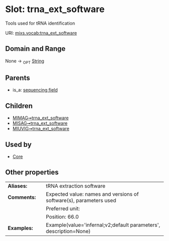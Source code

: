 
# Slot: trna_ext_software


Tools used for tRNA identification

URI: [mixs.vocab:trna_ext_software](https://w3id.org/mixs/vocab/trna_ext_software)


## Domain and Range

None ->  <sub>OPT</sub> [String](types/String.md)

## Parents

 *  is_a: [sequencing field](sequencing_field.md)

## Children

 *  [MIMAG➞trna_ext_software](MIMAG_trna_ext_software.md)
 *  [MISAG➞trna_ext_software](MISAG_trna_ext_software.md)
 *  [MIUVIG➞trna_ext_software](MIUVIG_trna_ext_software.md)

## Used by

 * [Core](Core.md)

## Other properties

|  |  |  |
| --- | --- | --- |
| **Aliases:** | | tRNA extraction software |
| **Comments:** | | Expected value: names and versions of software(s), parameters used |
|  | | Preferred unit:  |
|  | | Position: 66.0 |
| **Examples:** | | Example(value='infernal;v2;default parameters', description=None) |

